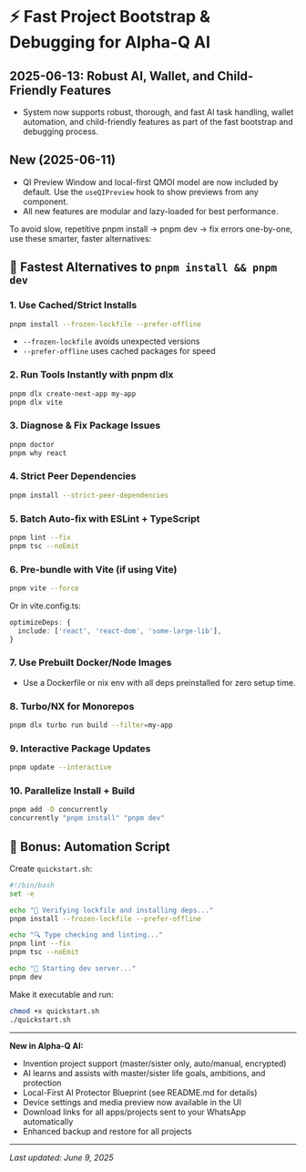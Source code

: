 # ⚡️ Fast Project Bootstrap & Debugging for Alpha-Q AI

## 2025-06-13: Robust AI, Wallet, and Child-Friendly Features

- System now supports robust, thorough, and fast AI task handling, wallet automation, and child-friendly features as part of the fast bootstrap and debugging process.

## New (2025-06-11)

- QI Preview Window and local-first QMOI model are now included by default. Use the `useQIPreview` hook to show previews from any component.
- All new features are modular and lazy-loaded for best performance.

To avoid slow, repetitive pnpm install → pnpm dev → fix errors one-by-one, use these smarter, faster alternatives:

## 🚀 Fastest Alternatives to `pnpm install && pnpm dev`

### 1. Use Cached/Strict Installs

```bash
pnpm install --frozen-lockfile --prefer-offline
```

- `--frozen-lockfile` avoids unexpected versions
- `--prefer-offline` uses cached packages for speed

### 2. Run Tools Instantly with pnpm dlx

```bash
pnpm dlx create-next-app my-app
pnpm dlx vite
```

### 3. Diagnose & Fix Package Issues

```bash
pnpm doctor
pnpm why react
```

### 4. Strict Peer Dependencies

```bash
pnpm install --strict-peer-dependencies
```

### 5. Batch Auto-fix with ESLint + TypeScript

```bash
pnpm lint --fix
pnpm tsc --noEmit
```

### 6. Pre-bundle with Vite (if using Vite)

```bash
pnpm vite --force
```

Or in vite.config.ts:

```ts
optimizeDeps: {
  include: ['react', 'react-dom', 'some-large-lib'],
}
```

### 7. Use Prebuilt Docker/Node Images

- Use a Dockerfile or nix env with all deps preinstalled for zero setup time.

### 8. Turbo/NX for Monorepos

```bash
pnpm dlx turbo run build --filter=my-app
```

### 9. Interactive Package Updates

```bash
pnpm update --interactive
```

### 10. Parallelize Install + Build

```bash
pnpm add -D concurrently
concurrently "pnpm install" "pnpm dev"
```

## 🧠 Bonus: Automation Script

Create `quickstart.sh`:

```bash
#!/bin/bash
set -e

echo "🔧 Verifying lockfile and installing deps..."
pnpm install --frozen-lockfile --prefer-offline

echo "🔍 Type checking and linting..."
pnpm lint --fix
pnpm tsc --noEmit

echo "🚀 Starting dev server..."
pnpm dev
```

Make it executable and run:

```bash
chmod +x quickstart.sh
./quickstart.sh
```

---

**New in Alpha-Q AI:**

- Invention project support (master/sister only, auto/manual, encrypted)
- AI learns and assists with master/sister life goals, ambitions, and protection
- Local-First AI Protector Blueprint (see README.md for details)
- Device settings and media preview now available in the UI
- Download links for all apps/projects sent to your WhatsApp automatically
- Enhanced backup and restore for all projects

---

_Last updated: June 9, 2025_
